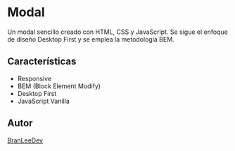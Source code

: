 # Modal

Un modal sencillo creado con HTML, CSS y JavaScript. Se sigue el enfoque de diseño Desktop First y se emplea la metodología BEM.

## Características

- Responsive
- BEM (Block Element Modify)
- Desktop First
- JavaScript Vanilla

## Autor

[BranLeeDev](https://github.com/BranLeeDev)
